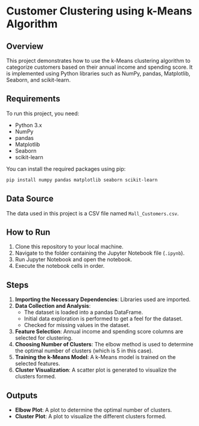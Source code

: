 # Customer Clustering using k-Means Algorithm

## Overview

This project demonstrates how to use the k-Means clustering algorithm to categorize customers based on their annual income and spending score. It is implemented using Python libraries such as NumPy, pandas, Matplotlib, Seaborn, and scikit-learn.

## Requirements

To run this project, you need:

- Python 3.x
- NumPy
- pandas
- Matplotlib
- Seaborn
- scikit-learn

You can install the required packages using pip:

```bash
pip install numpy pandas matplotlib seaborn scikit-learn
```

## Data Source

The data used in this project is a CSV file named `Mall_Customers.csv`.

## How to Run

1. Clone this repository to your local machine.
2. Navigate to the folder containing the Jupyter Notebook file (`.ipynb`).
3. Run Jupyter Notebook and open the notebook.
4. Execute the notebook cells in order.

## Steps

1. **Importing the Necessary Dependencies**: Libraries used are imported.
2. **Data Collection and Analysis**:
    - The dataset is loaded into a pandas DataFrame.
    - Initial data exploration is performed to get a feel for the dataset.
    - Checked for missing values in the dataset.
3. **Feature Selection**: Annual income and spending score columns are selected for clustering.
4. **Choosing Number of Clusters**: The elbow method is used to determine the optimal number of clusters (which is 5 in this case).
5. **Training the k-Means Model**: A k-Means model is trained on the selected features.
6. **Cluster Visualization**: A scatter plot is generated to visualize the clusters formed.

## Outputs

- **Elbow Plot**: A plot to determine the optimal number of clusters.
- **Cluster Plot**: A plot to visualize the different clusters formed.
